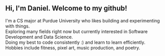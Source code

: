 ## Hi, I'm Daniel. Welcome to my github!

I'm a CS major at Purdue University who likes building and experimenting with things.\
Exploring many fields right now but currently interested in Software Development and Data Science.\
Doing my best to code consistently :) and learn to learn efficiently.\
Hobbies include fitness, pixel art, music production, and poetry.


<!---
ng-daniel/ng-daniel is a ✨ special ✨ repository because its `README.md` (this file) appears on your GitHub profile.
You can click the Preview link to take a look at your changes.
--->
